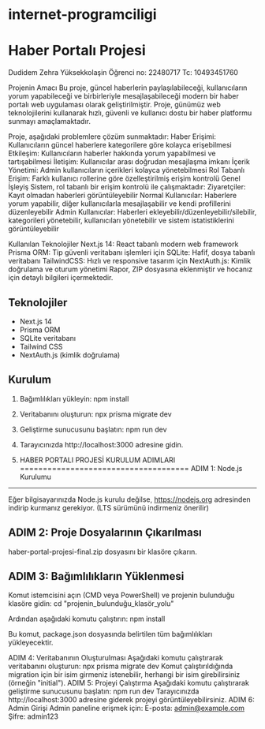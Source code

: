 # internet-programciligi
# Haber Portalı Projesi

Dudidem Zehra Yüksekkolaşin
Öğrenci no: 22480717
Tc: 10493451760

Projenin Amacı
Bu proje, güncel haberlerin paylaşılabileceği, kullanıcıların yorum yapabileceği ve birbirleriyle mesajlaşabileceği modern bir haber portalı web uygulaması olarak geliştirilmiştir. Proje, günümüz web teknolojilerini kullanarak hızlı, güvenli ve kullanıcı dostu bir haber platformu sunmayı amaçlamaktadır.

Proje, aşağıdaki problemlere çözüm sunmaktadır:
Haber Erişimi: Kullanıcıların güncel haberlere kategorilere göre kolayca erişebilmesi
Etkileşim: Kullanıcıların haberler hakkında yorum yapabilmesi ve tartışabilmesi
İletişim: Kullanıcılar arası doğrudan mesajlaşma imkanı
İçerik Yönetimi: Admin kullanıcıların içerikleri kolayca yönetebilmesi
Rol Tabanlı Erişim: Farklı kullanıcı rollerine göre özelleştirilmiş erişim kontrolü
Genel İşleyiş
Sistem, rol tabanlı bir erişim kontrolü ile çalışmaktadır:
Ziyaretçiler: Kayıt olmadan haberleri görüntüleyebilir
Normal Kullanıcılar: Haberlere yorum yapabilir, diğer kullanıcılarla mesajlaşabilir ve kendi profillerini düzenleyebilir
Admin Kullanıcılar: Haberleri ekleyebilir/düzenleyebilir/silebilir, kategorileri yönetebilir, kullanıcıları yönetebilir ve sistem istatistiklerini görüntüleyebilir

Kullanılan Teknolojiler
Next.js 14: React tabanlı modern web framework
Prisma ORM: Tip güvenli veritabanı işlemleri için
SQLite: Hafif, dosya tabanlı veritabanı
TailwindCSS: Hızlı ve responsive tasarım için
NextAuth.js: Kimlik doğrulama ve oturum yönetimi
Rapor, ZIP dosyasına eklenmiştir ve hocanız için detaylı bilgileri içermektedir.

## Teknolojiler

- Next.js 14
- Prisma ORM
- SQLite veritabanı
- Tailwind CSS
- NextAuth.js (kimlik doğrulama)

## Kurulum

1. Bağımlılıkları yükleyin:
npm install

2. Veritabanını oluşturun:
npx prisma migrate dev

3. Geliştirme sunucusunu başlatın:
npm run dev

4. Tarayıcınızda http://localhost:3000 adresine gidin.
5. HABER PORTALI PROJESİ KURULUM ADIMLARI
=====================================
ADIM 1: Node.js Kurulumu
-----------------------
Eğer bilgisayarınızda Node.js kurulu değilse, https://nodejs.org adresinden indirip kurmanız gerekiyor.
(LTS sürümünü indirmeniz önerilir)

ADIM 2: Proje Dosyalarının Çıkarılması
-------------------------------------
haber-portal-projesi-final.zip dosyasını bir klasöre çıkarın.

ADIM 3: Bağımlılıkların Yüklenmesi
---------------------------------
Komut istemcisini açın (CMD veya PowerShell) ve projenin bulunduğu klasöre gidin:
cd "projenin_bulunduğu_klasör_yolu"

Ardından aşağıdaki komutu çalıştırın:
npm install

Bu komut, package.json dosyasında belirtilen tüm bağımlılıkları yükleyecektir.

ADIM 4: Veritabanının Oluşturulması
Aşağıdaki komutu çalıştırarak veritabanını oluşturun:
npx prisma migrate dev
Komut çalıştırıldığında migration için bir isim girmeniz istenebilir, herhangi bir isim girebilirsiniz
(örneğin "initial").
ADIM 5: Projeyi Çalıştırma
Aşağıdaki komutu çalıştırarak geliştirme sunucusunu başlatın:
npm run dev
Tarayıcınızda http://localhost:3000 adresine giderek projeyi görüntüleyebilirsiniz.
ADIM 6: Admin Girişi
Admin paneline erişmek için:
E-posta: admin@example.com
Şifre: admin123
